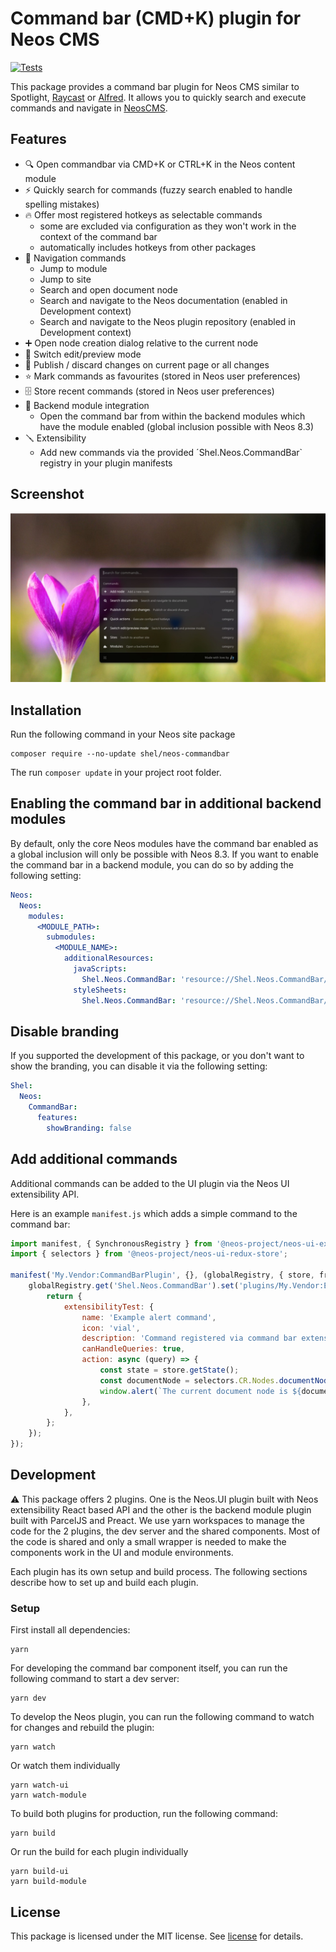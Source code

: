 # Command bar (CMD+K) plugin for Neos CMS

[![Tests](https://github.com/Sebobo/Shel.Neos.CommandBar/actions/workflows/tests.yml/badge.svg)](https://github.com/Sebobo/Shel.Neos.CommandBar/actions/workflows/tests.yml)

This package provides a command bar plugin for Neos CMS similar to
Spotlight, [Raycast](https://www.raycast.com) or [Alfred](https://www.alfredapp.com/). 
It allows you to quickly search and execute commands and navigate in [NeosCMS](https://neos.io).

## Features

* 🔍 Open commandbar via CMD+K or CTRL+K in the Neos content module
* ⚡️ Quickly search for commands (fuzzy search enabled to handle spelling mistakes)
* 🔥 Offer most registered hotkeys as selectable commands 
  * some are excluded via configuration as they won't work in the context of the command bar
  * automatically includes hotkeys from other packages
* 🧭 Navigation commands
  * Jump to module
  * Jump to site
  * Search and open document node
  * Search and navigate to the Neos documentation (enabled in Development context)
  * Search and navigate to the Neos plugin repository (enabled in Development context)
* ➕ Open node creation dialog relative to the current node
* 📝 Switch edit/preview mode
* 📰 Publish / discard changes on current page or all changes
* ⭐️ Mark commands as favourites (stored in Neos user preferences)
* 🗄️ Store recent commands (stored in Neos user preferences)
* 🧩 Backend module integration
  * Open the command bar from within the backend modules which have the module enabled (global inclusion possible with Neos 8.3)
* 🪛 Extensibility
  * Add new commands via the provided ´Shel.Neos.CommandBar` registry in your plugin manifests

## Screenshot

![Main window](Documentation/index-commandbar.jpeg)

## Installation

Run the following command in your Neos site package

```console
composer require --no-update shel/neos-commandbar
```

The run `composer update` in your project root folder.

## Enabling the command bar in additional backend modules

By default, only the core Neos modules have the command bar enabled as a global inclusion will only be possible with Neos 8.3. 
If you want to enable the command bar in a backend module, you can do so by adding the following setting:

```yaml
Neos:
  Neos:
    modules:
      <MODULE_PATH>:
        submodules:
          <MODULE_NAME>:
            additionalResources: 
              javaScripts:
                Shel.Neos.CommandBar: 'resource://Shel.Neos.CommandBar/Public/Module.js'
              styleSheets:
                Shel.Neos.CommandBar: 'resource://Shel.Neos.CommandBar/Public/Module.css'
```

## Disable branding

If you supported the development of this package, or you don't want to show the branding, you can disable it via the following setting:

```yaml
Shel:
  Neos:
    CommandBar:
      features:
        showBranding: false
```

## Add additional commands

Additional commands can be added to the UI plugin via the Neos UI extensibility API.

Here is an example `manifest.js` which adds a simple command to the command bar:

```javascript
import manifest, { SynchronousRegistry } from '@neos-project/neos-ui-extensibility';
import { selectors } from '@neos-project/neos-ui-redux-store';

manifest('My.Vendor:CommandBarPlugin', {}, (globalRegistry, { store, frontendConfiguration }) => {
    globalRegistry.get('Shel.Neos.CommandBar').set('plugins/My.Vendor:Example.Alert', async () => {
        return {
            extensibilityTest: {
                name: 'Example alert command',
                icon: 'vial',
                description: 'Command registered via command bar extensibility',
                canHandleQueries: true,
                action: async (query) => {
                    const state = store.getState();
                    const documentNode = selectors.CR.Nodes.documentNodeSelector(state);
                    window.alert(`The current document node is ${documentNode.label} and the query is ${query}.`);
                },
            },
        };
    });
});
```

## Development

⚠️ This package offers 2 plugins. One is the Neos.UI plugin built with Neos extensibility React based API and the other 
is the backend module plugin built with ParcelJS and Preact.
We use yarn workspaces to manage the code for the 2 plugins, the dev server and the shared components.
Most of the code is shared and only a small wrapper is needed to make the components work in the UI and module environments.

Each plugin has its own setup and build process. The following sections describe how to set up and build each plugin.

### Setup

First install all dependencies:

```console
yarn
```

For developing the command bar component itself, you can run the following command to start a dev server:

```console
yarn dev
```

To develop the Neos plugin, you can run the following command to watch for changes and rebuild the plugin:

```console
yarn watch
```

Or watch them individually

```console
yarn watch-ui
yarn watch-module
```

To build both plugins for production, run the following command:

```console
yarn build
```

Or run the build for each plugin individually

```console
yarn build-ui
yarn build-module
```

## License

This package is licensed under the MIT license. See [license](LICENSE.txt) for details.

